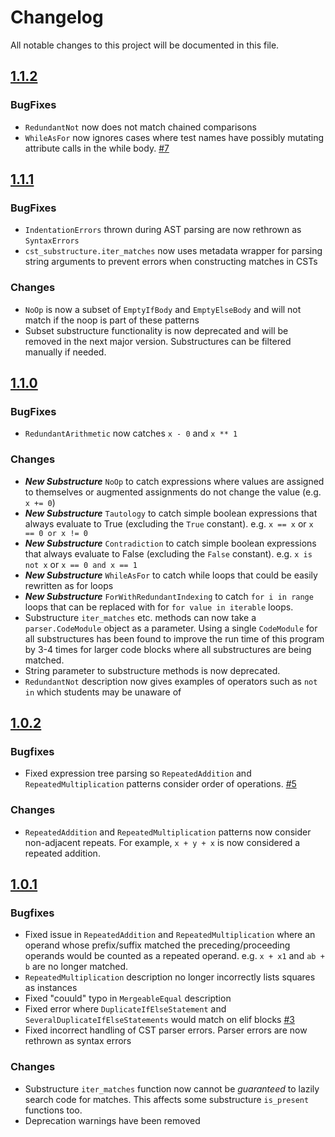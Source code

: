 # Changelog

All notable changes to this project will be documented in this file.

## [1.1.2]

### BugFixes

- `RedundantNot` now does not match chained comparisons
- `WhileAsFor` now ignores cases where test names have possibly mutating
  attribute calls in the while body.
  [#7](https://github.com/James-Ansley/qchecker/issues/7)

## [1.1.1]

### BugFixes

- `IndentationErrors` thrown during AST parsing are now rethrown
  as `SyntaxErrors`
- `cst_substructure.iter_matches` now uses metadata wrapper for parsing string
  arguments to prevent errors when constructing matches in CSTs

### Changes

- `NoOp` is now a subset of `EmptyIfBody` and `EmptyElseBody` and will not match
  if the noop is part of these patterns
- Subset substructure functionality is now deprecated and will be removed in the
  next major version. Substructures can be filtered manually if needed.

## [1.1.0]

### BugFixes

- `RedundantArithmetic` now catches `x - 0` and `x ** 1`

### Changes

- **_New Substructure_** `NoOp` to catch expressions where values are assigned
  to themselves or augmented assignments do not change the value (e.g. `x += 0`)
- **_New Substructure_** `Tautology` to catch simple boolean expressions that
  always evaluate to True (excluding the `True` constant). e.g. `x == x`
  or `x == 0 or x != 0`
- **_New Substructure_** `Contradiction` to catch simple boolean expressions
  that always evaluate to False (excluding the `False` constant).
  e.g. `x is not x` or `x == 0 and x == 1`
- **_New Substructure_** `WhileAsFor` to catch while loops that could be easily
  rewritten as for loops
- **_New Substructure_** `ForWithRedundantIndexing` to catch `for i in range`
  loops that can be replaced with for `for value in iterable` loops.
- Substructure `iter_matches` etc. methods can now take a `parser.CodeModule`
  object as a parameter. Using a single `CodeModule` for all substructures has
  been found to improve the run time of this program by 3-4 times for larger
  code blocks where all substructures are being matched.
- String parameter to substructure methods is now deprecated.
- `RedundantNot` description now gives examples of operators such as `not in`
  which students may be unaware of

## [1.0.2]

### Bugfixes

- Fixed expression tree parsing so `RepeatedAddition` and
  `RepeatedMultiplication` patterns consider order of operations.
  [#5](https://github.com/James-Ansley/qchecker/issues/5)

### Changes

- `RepeatedAddition` and `RepeatedMultiplication` patterns now consider
  non-adjacent repeats. For example, `x + y + x` is now considered a repeated
  addition.

## [1.0.1]

### Bugfixes

- Fixed issue in `RepeatedAddition` and `RepeatedMultiplication` where an
  operand whose prefix/suffix matched the preceding/proceeding operands would be
  counted as a repeated operand. e.g. `x + x1` and `ab + b` are no longer
  matched.
- `RepeatedMultiplication` description no longer incorrectly lists squares as
  instances
- Fixed "couuld" typo in `MergeableEqual` description
- Fixed error where `DuplicateIfElseStatement` and
  `SeveralDuplicateIfElseStatements` would match on elif
  blocks [#3](https://github.com/James-Ansley/qchecker/issues/3)
- Fixed incorrect handling of CST parser errors. Parser errors are now rethrown
  as syntax errors

### Changes

- Substructure `iter_matches` function now cannot be _guaranteed_ to lazily
  search code for matches. This affects some substructure `is_present` functions
  too.
- Deprecation warnings have been removed

[1.1.2]:  https://github.com/James-Ansley/qchecker/compare/v1.1.1...v1.1.2

[1.1.1]: https://github.com/James-Ansley/qchecker/compare/v1.1.0...v1.1.1

[1.1.0]: https://github.com/James-Ansley/qchecker/compare/v1.0.2...v1.1.0

[1.0.2]: https://github.com/James-Ansley/qchecker/compare/v1.0.1...v1.0.2

[1.0.1]: https://github.com/James-Ansley/qchecker/compare/v1.0.0...v1.0.1
